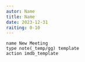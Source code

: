 ```yaml
---
autor: Name
title: Name
date: 2023-12-31
raiting: 0-10
---
```



```button
name New Meeting
type note(_temp/gg) template
action imdb_template
```


